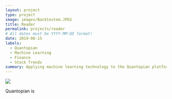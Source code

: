 ```yaml
---
layout: project
type: project
image: images/Backtestem.JPEG
title: Reader
permalink: projects/reader
# All dates must be YYYY-MM-DD format!
date: 2019-08-15
labels:
  - Quantopian
  - Machine Learning
  - Finance
  - Stock Trends
summary: Applying machine learning technology to the Quantopian platform, I trained a neural net on a broad range of inputs with the intention of finding seemingly unknown factors impacting the stock market and producing an output with an 80% accuracy. 
---
```


<img class="ui medium right floated rounded image" src="../images/vacay-home-page.png">

Quantopian is 

